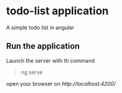 # todo-list application

A simple todo list in angular



## Run the application

Launch the server with th command
> ng serve

 open your browser on *http://localhost:4200/*
